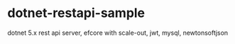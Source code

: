 # dotnet-restapi-sample
dotnet 5.x rest api server, efcore with scale-out, jwt, mysql, newtonsoftjson
